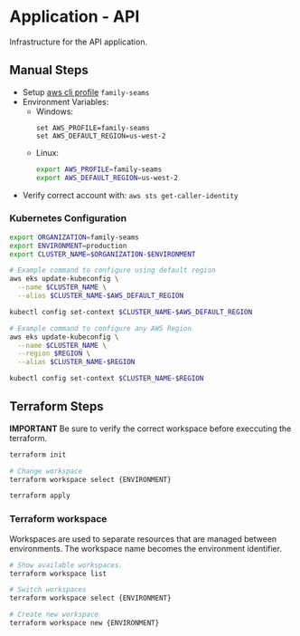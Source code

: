 # Application - API

Infrastructure for the API application.

## Manual Steps

* Setup [aws cli profile](https://docs.aws.amazon.com/cli/latest/userguide/cli-configure-profiles.html) `family-seams`
* Environment Variables:
  * Windows: 
    ```
    set AWS_PROFILE=family-seams
    set AWS_DEFAULT_REGION=us-west-2
    ```
  * Linux: 
    ```bash
    export AWS_PROFILE=family-seams
    export AWS_DEFAULT_REGION=us-west-2
    ```
* Verify correct account with: `aws sts get-caller-identity`

### Kubernetes Configuration

```bash
export ORGANIZATION=family-seams
export ENVIRONMENT=production
export CLUSTER_NAME=$ORGANIZATION-$ENVIRONMENT

# Example command to configure using default region
aws eks update-kubeconfig \
  --name $CLUSTER_NAME \
  --alias $CLUSTER_NAME-$AWS_DEFAULT_REGION

kubectl config set-context $CLUSTER_NAME-$AWS_DEFAULT_REGION

# Example command to configure any AWS Region
aws eks update-kubeconfig \
  --name $CLUSTER_NAME \
  --region $REGION \
  --alias $CLUSTER_NAME-$REGION

kubectl config set-context $CLUSTER_NAME-$REGION
```

## Terraform Steps

**IMPORTANT** Be sure to verify the correct workspace before execcuting the terraform.

```bash
terraform init

# Change workspace
terraform workspace select {ENVIRONMENT}

terraform apply
```

### Terraform workspace
Workspaces are used to separate resources that are managed between environments.
The workspace name becomes the environment identifier.

```bash
# Show available workspaces.
terraform workspace list

# Switch workspaces
terraform workspace select {ENVIRONMENT}

# Create new workspace
terraform workspace new {ENVIRONMENT}
```